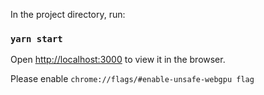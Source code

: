 In the project directory, run:

### `yarn start`

Open [http://localhost:3000](http://localhost:3000) to view it in the browser.

Please enable `chrome://flags/#enable-unsafe-webgpu flag`


